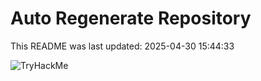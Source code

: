 # Auto Regenerate Repository

This README was last updated: 2025-04-30 15:44:33

 ![TryHackMe](https://tryhackme.com/badge/533634)